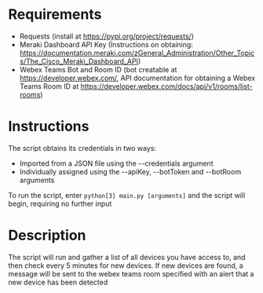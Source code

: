 # Requirements
- Requests (install at https://pypi.org/project/requests/)
- Meraki Dashboard API Key (Instructions on obtaining: https://documentation.meraki.com/zGeneral_Administration/Other_Topics/The_Cisco_Meraki_Dashboard_API)
- Webex Teams Bot and Room ID (bot creatable at https://developer.webex.com/, API documentation for obtaining a Webex Teams Room ID at https://developer.webex.com/docs/api/v1/rooms/list-rooms)

# Instructions
The script obtains its credentials in two ways: 
- Imported from a JSON file using the --credentials argument
- Individually assigned using the --apiKey, --botToken and --botRoom arguments

To run the script, enter `python[3] main.py [arguments]` and the script will begin, requiring no further input

# Description
The script will run and gather a list of all devices you have access to, and then check every 5 minutes for new devices. If new devices are found, a message will be sent to the webex teams room specified with an alert that a new device has been detected
